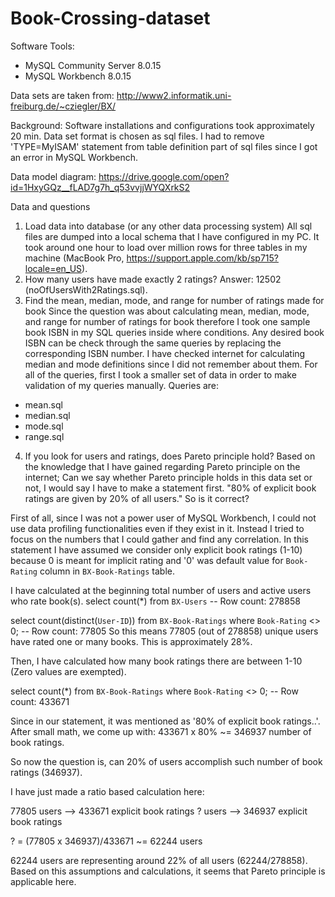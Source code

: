 # Book-Crossing-dataset

Software Tools:
* MySQL Community Server 8.0.15
* MySQL Workbench 8.0.15

Data sets are taken from:
http://www2.informatik.uni-freiburg.de/~cziegler/BX/

Background: 
Software installations and configurations took approximately 20 min. Data set format is chosen as sql files. I had to remove 'TYPE=MyISAM' statement from table definition part of sql files since I got an error in MySQL Workbench.

Data model diagram:
https://drive.google.com/open?id=1HxyGQz__fLAD7g7h_q53vvjjWYQXrkS2

Data and questions
1. Load data into database (or any other data processing system)
All sql files are dumped into a local schema that I have configured in my PC. It took around one hour to load
over million rows for three tables in my machine (MacBook Pro, https://support.apple.com/kb/sp715?locale=en_US).
2. How many users have made exactly 2 ratings? 
Answer: 12502 (noOfUsersWith2Ratings.sql). 
3. Find the mean, median, mode, and range for number of ratings made for book
Since the question was about calculating mean, median, mode, and range for number of ratings for book therefore I took one sample book ISBN in my SQL queries inside where conditions. Any desired book ISBN can be check through the same queries by replacing the corresponding ISBN number. I have checked internet for calculating median and mode definitions since I did not remember about them. For all of the queries, first I took a smaller set of data in order to make validation of my queries manually.
Queries are:
- mean.sql
- median.sql
- mode.sql
- range.sql
4. If you look for users and ratings, does Pareto principle hold?
Based on the knowledge that I have gained regarding Pareto principle on the internet;
Can we say whether Pareto principle holds in this data set or not, I would say I have to make a statement first. 
"80% of explicit book ratings are given by 20% of all users." So is it correct?

First of all, since I was not a power user of MySQL Workbench, I could not use data profiling functionalities even if they exist in it. Instead I tried to focus on the numbers that I could gather and find any correlation. In this statement I have assumed we consider only explicit book ratings (1-10) because 0 is meant for implicit rating and '0' was default value for `Book-Rating` column in `BX-Book-Ratings` table.

I have calculated at the beginning total number of users and active users who rate book(s).
select count(*) from `BX-Users`
-- Row count: 278858

select count(distinct(`User-ID`)) from `BX-Book-Ratings`
where `Book-Rating` <> 0;
-- Row count: 77805
So this means 77805 (out of 278858) unique users have rated one or many books. This is approximately 28%.

Then, I have calculated how many book ratings there are between 1-10 (Zero values are exempted).

select count(*) from `BX-Book-Ratings`
where `Book-Rating` <> 0;
-- Row count: 433671

Since in our statement, it was mentioned as '80% of explicit book ratings..'. After small math, we come up with:
433671 x 80% ~= 346937 number of book ratings. 

So now the question is, can 20% of users accomplish such number of book ratings (346937).

I have just made a ratio based calculation here:

77805 users --> 433671 explicit book ratings
? users     --> 346937 explicit book ratings

? = (77805 x 346937)/433671 ~=  62244 users

62244 users are representing around 22% of all users (62244/278858). Based on this assumptions and calculations, it seems that Pareto principle is applicable here.
